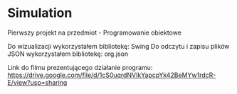 # Simulation
Pierwszy projekt na przedmiot - Programowanie obiektowe

Do wizualizacji wykorzystałem bibliotekę: Swing
Do odczytu i zapisu plików JSON wykorzystałem bibliotekę: org.json

Link do filmu prezentującego działanie programu: https://drive.google.com/file/d/1cS0uqrdNVIkYapcpYk42BeMYw1rdcR-E/view?usp=sharing
